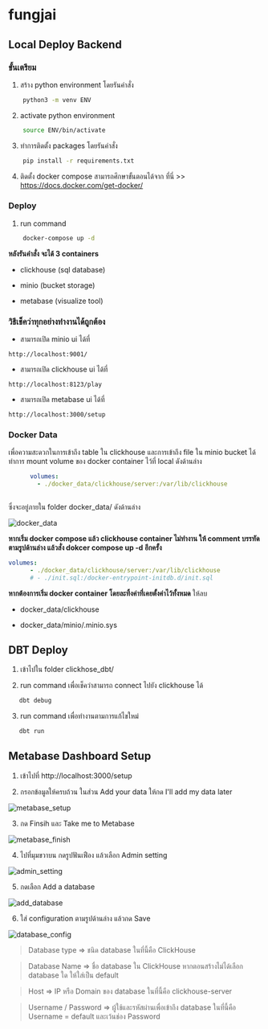 # fungjai

## Local Deploy Backend

### ขั้นเตรียม

1. สร้าง python environment โดยรันคำสั่ง

``` sh
    python3 -m venv ENV
```

2. activate python environment

``` sh
    source ENV/bin/activate
```

3. ทำการติดตั้ง packages โดยรันคำสั่ง

``` sh
    pip install -r requirements.txt
```

4. ติดตั้ง docker compose สามารถศึกษาขั้นตอนได้จาก ที่นี่ >> https://docs.docker.com/get-docker/

### Deploy

1. run command

``` sh
    docker-compose up -d
```

**หลังรันคำสั่ง จะได้ 3 containers** 

- clickhouse (sql database)

- minio (bucket storage)

- metabase (visualize tool)

### วิธีเช็คว่าทุกอย่างทำงานได้ถูกต้อง

- สามารถเปิด minio ui ได้ที่

```
http://localhost:9001/
```

- สามารถเปิด clickhouse ui ได้ที่

```
http://localhost:8123/play
```

- สามารถเปิด metabase ui ได้ที่

```
http://localhost:3000/setup
```
### Docker Data
เพื่อความสะดวกในการเข้าถึง table ใน clickhouse และการเข้าถึง file ใน minio bucket ได้ทำการ mount volume ของ docker container ไว้ที่ local ดังด้านล่าง

``` yml
      volumes:
        - ./docker_data/clickhouse/server:/var/lib/clickhouse
        
```

ซึ่งจะอยู่ภายใน folder docker_data/ ดังด้านล่าง

![docker_data](backend/imgs/docker_data_folder.png)

**หากเริ่ม docker compose แล้ว clickhouse container ไม่ทำงาน ให้ comment บรรทัดตามรูปด้านล่าง แล้วสั่ง dokcer compose up -d อีกครั้ง**

``` yml
volumes:
      - ./docker_data/clickhouse/server:/var/lib/clickhouse
      # - ./init.sql:/docker-entrypoint-initdb.d/init.sql

```

**หากต้องการเริ่ม docker container โดยละทิ้งค่าที่เคยตั้งค่าไว้ทั้งหมด** ให้ลบ

- docker_data/clickhouse

- docker_data/minio/.minio.sys

## DBT Deploy
1. เข้าไปใน folder clickhose_dbt/

1. run command เพื่อเช็คว่าสามารถ connect ไปยัง clickhouse ได้

``` sh
   dbt debug
```

3. run command เพื่อทำงานตามการแก้ไขใหม่

``` sh
   dbt run
```

## Metabase Dashboard Setup
1. เข้าไปที่ http://localhost:3000/setup

1. กรอกข้อมูลให้ครบถ้วน ในส่วน Add your data ให้กด I'll add my data later

![metabase_setup](/backend/imgs/metabase_setup.png)

3. กด Finsih และ Take me to Metabase

![metabase_finish](/backend/imgs/metabase_finish.png)

4. ไปที่มุมขวาบน กดรูปฟันเฟือง แล้วเลือก Admin setting

![admin_setting](/backend/imgs/admin_setting.png)

5. กดเลือก Add a database

![add_database](/backend/imgs/add_database.png)

6. ใส่ configuration ตามรูปด้านล่าง แล้วกด Save

![database_config](/backend/imgs/database_config.png)

> Database type => ชนิด database ในที่นี้คือ ClickHouse

> Database Name => ชื่อ database ใน ClickHouse 
หากตอนสร้างไม่ได้เลือก database ใด ให้ใส่เป็น default

> Host => IP หรือ Domain ของ database ในที่นี้คือ clickhouse-server

> Username / Password => ผู้ใช้และรหัสผ่านเพื่อเข้าถึง database ในที่นี้คือ Username = default และเว้นช่อง Password